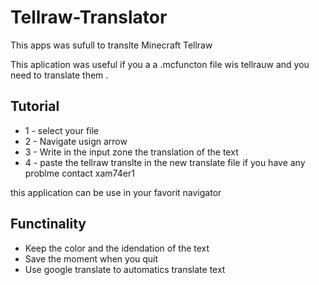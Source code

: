 # Tellraw-Translator
This apps was sufull to translte Minecraft Tellraw 

 <p> This aplication was useful if you a a .mcfuncton file wis tellrauw and you need to translate them . </p>

## Tutorial

* 1 - select your file
* 2 - Navigate usign arrow
* 3 - Write in the input zone the translation of the text
* 4 - paste the tellraw translte in the new translate file
if you have any problme contact xam74er1

this application can be use in your favorit navigator

## Functinality 

* Keep the color and the idendation of the text 
* Save the moment when you quit 
* Use google translate to automatics translate text 
